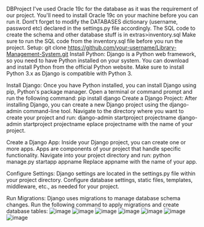 DBProject
I've used Oracle 19c for the database as it was the requirement of our project. You'll need to install Oracle 19c on your machine before you can run it. Dont't forget to modify the DATABASES dictionary (username, password etc) declared in the settings.py file accordingly. The SQL code to create the schema and other database stuff is in extras>inventory.sql Make sure to run the SQL code from the inventory.sql file before you run the project.
Setup:
git clone https://github.com/your-username/Library-Management-System.git
Install Python: Django is a Python web framework, so you need to have Python installed on your system. You can download and install Python from the official Python website. Make sure to install Python 3.x as Django is compatible with Python 3.

Install Django: Once you have Python installed, you can install Django using pip, Python's package manager. Open a terminal or command prompt and run the following command:
pip install django
Create a Django Project: After installing Django, you can create a new Django project using the django-admin command-line tool. Navigate to the directory where you want to create your project and run:
django-admin startproject projectname
django-admin startproject projectname
eplace projectname with the name of your project.

Create a Django App: Inside your Django project, you can create one or more apps. Apps are components of your project that handle specific functionality. Navigate into your project directory and run:
python manage.py startapp appname
Replace appname with the name of your app.

Configure Settings: Django settings are located in the settings.py file within your project directory. Configure database settings, static files, templates, middleware, etc., as needed for your project.

Run Migrations: Django uses migrations to manage database schema changes. Run the following command to apply migrations and create database tables:
![image](https://github.com/runtime-error786/Ecommerce-data_base/assets/123109871/be7f7d91-073b-4135-bf93-462672a23210)
![image](https://github.com/runtime-error786/Ecommerce-data_base/assets/123109871/0be5b8ce-a588-425f-b31f-21f46569b187)
![image](https://github.com/runtime-error786/Ecommerce-data_base/assets/123109871/507c5441-2a1f-44b2-bbbf-fa7948ccf7c5)
![image](https://github.com/runtime-error786/Ecommerce-data_base/assets/123109871/5e7883d4-82db-47cb-9923-e760e02d2179)
![image](https://github.com/runtime-error786/Ecommerce-data_base/assets/123109871/01698324-6d3c-41aa-888d-d6cdeb359c89)
![image](https://github.com/runtime-error786/Ecommerce-data_base/assets/123109871/d28b4a80-3cf9-499d-b17c-79413d941e6c)
![image](https://github.com/runtime-error786/Ecommerce-data_base/assets/123109871/e02ad311-981c-4fd8-a00a-3c9f06df732d)
